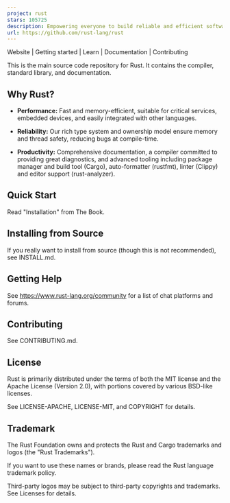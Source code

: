 ```yaml
---
project: rust
stars: 105725
description: Empowering everyone to build reliable and efficient software.
url: https://github.com/rust-lang/rust
---
```


Website | Getting started | Learn | Documentation | Contributing

This is the main source code repository for Rust. It contains the compiler, standard library, and documentation.

Why Rust?
---------

-   **Performance:** Fast and memory-efficient, suitable for critical services, embedded devices, and easily integrated with other languages.
    
-   **Reliability:** Our rich type system and ownership model ensure memory and thread safety, reducing bugs at compile-time.
    
-   **Productivity:** Comprehensive documentation, a compiler committed to providing great diagnostics, and advanced tooling including package manager and build tool (Cargo), auto-formatter (rustfmt), linter (Clippy) and editor support (rust-analyzer).
    

Quick Start
-----------

Read "Installation" from The Book.

Installing from Source
----------------------

If you really want to install from source (though this is not recommended), see INSTALL.md.

Getting Help
------------

See https://www.rust-lang.org/community for a list of chat platforms and forums.

Contributing
------------

See CONTRIBUTING.md.

License
-------

Rust is primarily distributed under the terms of both the MIT license and the Apache License (Version 2.0), with portions covered by various BSD-like licenses.

See LICENSE-APACHE, LICENSE-MIT, and COPYRIGHT for details.

Trademark
---------

The Rust Foundation owns and protects the Rust and Cargo trademarks and logos (the "Rust Trademarks").

If you want to use these names or brands, please read the Rust language trademark policy.

Third-party logos may be subject to third-party copyrights and trademarks. See Licenses for details.
